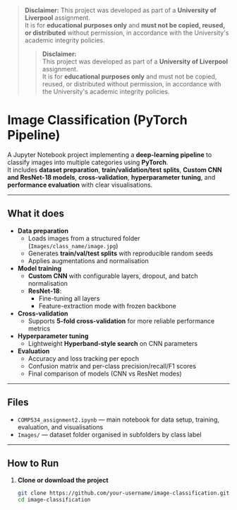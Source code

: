 > **Disclaimer:** This project was developed as part of a **University of Liverpool** assignment.  
> It is for **educational purposes only** and **must not be copied, reused, or distributed** without permission, in accordance with the University's academic integrity policies.
>
> > **Disclaimer:**  
> This project was developed as part of a **University of Liverpool** assignment.  
> It is for **educational purposes only** and must not be copied, reused, or distributed without permission, in accordance with the University's academic integrity policies.

# Image Classification (PyTorch Pipeline)

A Jupyter Notebook project implementing a **deep-learning pipeline** to classify images into multiple categories using **PyTorch**.  
It includes **dataset preparation**, **train/validation/test splits**, **Custom CNN and ResNet-18 models**, **cross-validation**, **hyperparameter tuning**, and **performance evaluation** with clear visualisations.

---

## What it does
- **Data preparation**
  - Loads images from a structured folder (`Images/class_name/image.jpg`)
  - Generates **train/val/test splits** with reproducible random seeds
  - Applies augmentations and normalisation
- **Model training**
  - **Custom CNN** with configurable layers, dropout, and batch normalisation
  - **ResNet-18**:
    - Fine-tuning all layers
    - Feature-extraction mode with frozen backbone
- **Cross-validation**
  - Supports **5-fold cross-validation** for more reliable performance metrics
- **Hyperparameter tuning**
  - Lightweight **Hyperband-style search** on CNN parameters
- **Evaluation**
  - Accuracy and loss tracking per epoch
  - Confusion matrix and per-class precision/recall/F1 scores
  - Final comparison of models (CNN vs ResNet modes)

---

## Files
- `COMP534_assignment2.ipynb` — main notebook for data setup, training, evaluation, and visualisations  
- `Images/` — dataset folder organised in subfolders by class label

---

## How to Run
1. **Clone or download the project**
   ```bash
   git clone https://github.com/your-username/image-classification.git
   cd image-classification

